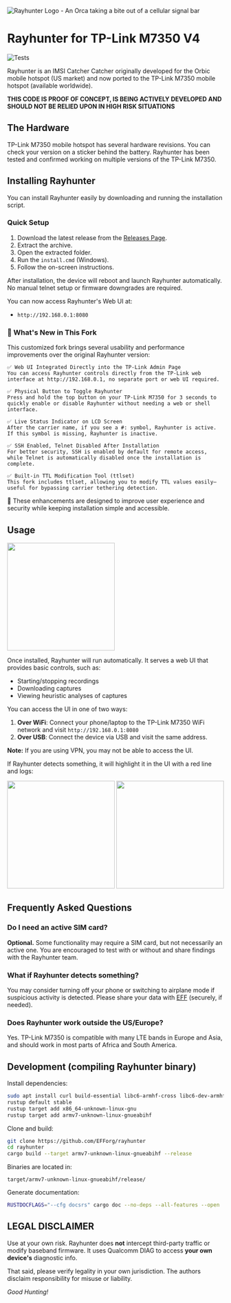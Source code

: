![Rayhunter Logo - An Orca taking a bite out of a cellular signal bar](https://www.eff.org/files/styles/media_browser_preview/public/banner_library/rayhunter-banner.png)

# Rayhunter for TP-Link M7350 V4

![Tests](https://github.com/EFForg/rayhunter/actions/workflows/check-and-test.yml/badge.svg)

Rayhunter is an IMSI Catcher Catcher originally developed for the Orbic mobile hotspot (US market) and now ported to the TP-Link M7350 mobile hotspot (available worldwide).

**THIS CODE IS PROOF OF CONCEPT, IS BEING ACTIVELY DEVELOPED AND SHOULD NOT BE RELIED UPON IN HIGH RISK SITUATIONS**

## The Hardware

TP-Link M7350 mobile hotspot has several hardware revisions. You can check your version on a sticker behind the battery. Rayhunter has been tested and confirmed working on multiple versions of the TP-Link M7350.

## Installing Rayhunter

You can install Rayhunter easily by downloading and running the installation script.

### Quick Setup

1. Download the latest release from the [Releases Page](https://github.com/EFForg/rayhunter/releases).
2. Extract the archive.
3. Open the extracted folder.
4. Run the `install.cmd` (Windows).
5. Follow the on-screen instructions.

After installation, the device will reboot and launch Rayhunter automatically. No manual telnet setup or firmware downgrades are required.

You can now access Rayhunter's Web UI at:

* `http://192.168.0.1:8080`

### 🚀 What's New in This Fork

This customized fork brings several usability and performance improvements over the original Rayhunter version:

    ✅ Web UI Integrated Directly into the TP-Link Admin Page
    You can access Rayhunter controls directly from the TP-Link web interface at http://192.168.0.1, no separate port or web UI required.

    ✅ Physical Button to Toggle Rayhunter
    Press and hold the top button on your TP-Link M7350 for 3 seconds to quickly enable or disable Rayhunter without needing a web or shell interface.

    ✅ Live Status Indicator on LCD Screen
    After the carrier name, if you see a #: symbol, Rayhunter is active. If this symbol is missing, Rayhunter is inactive.

    ✅ SSH Enabled, Telnet Disabled After Installation
    For better security, SSH is enabled by default for remote access, while Telnet is automatically disabled once the installation is complete.

    ✅ Built-in TTL Modification Tool (ttlset)
    This fork includes ttlset, allowing you to modify TTL values easily—useful for bypassing carrier tethering detection.

📌 These enhancements are designed to improve user experience and security while keeping installation simple and accessible.
## Usage

<img src="https://github.com/user-attachments/assets/03f78f43-53f9-44de-a122-2dd01dddc369" width=250>

Once installed, Rayhunter will run automatically. It serves a web UI that provides basic controls, such as:

* Starting/stopping recordings
* Downloading captures
* Viewing heuristic analyses of captures

You can access the UI in one of two ways:

1. **Over WiFi**: Connect your phone/laptop to the TP-Link M7350 WiFi network and visit `http://192.168.0.1:8080`
2. **Over USB**: Connect the device via USB and visit the same address.

**Note:** If you are using VPN, you may not be able to access the UI.

If Rayhunter detects something, it will highlight it in the UI with a red line and logs:

<img src="https://github.com/user-attachments/assets/4202d40c-0f7b-4ac4-a1a5-39e02b45de51" width=250>

<img src="https://github.com/user-attachments/assets/96e559c9-3ec7-4fdd-af19-5a2ebd16a0fb" width=250>

## Frequently Asked Questions

### Do I need an active SIM card?

**Optional.** Some functionality may require a SIM card, but not necessarily an active one. You are encouraged to test with or without and share findings with the Rayhunter team.

### What if Rayhunter detects something?

You may consider turning off your phone or switching to airplane mode if suspicious activity is detected. Please share your data with [EFF](mailto:info@eff.org) (securely, if needed).

### Does Rayhunter work outside the US/Europe?

Yes. TP-Link M7350 is compatible with many LTE bands in Europe and Asia, and should work in most parts of Africa and South America.

## Development (compiling Rayhunter binary)

Install dependencies:

```bash
sudo apt install curl build-essential libc6-armhf-cross libc6-dev-armhf-cross gcc-arm-linux-gnueabihf rustup cargo
rustup default stable
rustup target add x86_64-unknown-linux-gnu
rustup target add armv7-unknown-linux-gnueabihf
```

Clone and build:

```bash
git clone https://github.com/EFForg/rayhunter
cd rayhunter
cargo build --target armv7-unknown-linux-gnueabihf --release
```

Binaries are located in:

```
target/armv7-unknown-linux-gnueabihf/release/
```

Generate documentation:

```bash
RUSTDOCFLAGS="--cfg docsrs" cargo doc --no-deps --all-features --open
```

## LEGAL DISCLAIMER

Use at your own risk. Rayhunter does **not** intercept third-party traffic or modify baseband firmware. It uses Qualcomm DIAG to access **your own device's** diagnostic info.

That said, please verify legality in your own jurisdiction. The authors disclaim responsibility for misuse or liability.

*Good Hunting!*
